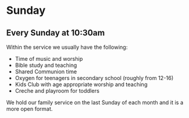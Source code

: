 # Sunday

## Every Sunday at 10:30am  
Within the service we usually have the following:  
- Time of music and worship
- Bible study and teaching
- Shared Communion time
- Oxygen for teenagers in secondary school (roughly from 12-16)
- Kids Club with age appropriate worship and teaching
- Creche and playroom for toddlers  

We hold our family service on the last Sunday of each month and it is a more open format.
